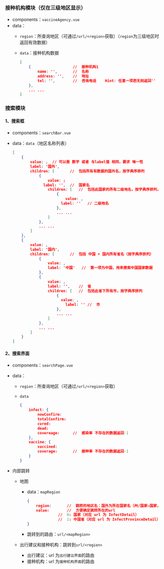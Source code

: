 ### 接种机构模块（仅在三级地区显示）

- components：`vaccineAgency.vue`
- data：
  - `region`：所查询地区（可通过`/url/<region>`获取）（`region`为三级地区时返回有效数据）
  
  - `data`：接种机构数据
  
    ```json
    [
        {					//	接种机构1
            name: '',		// 	名称
            address: '',	//	地址
            tel: '',		//	咨询电话	Hint: 任意一项若无则返回''
        },
        ... ...
    ]
    ```

### 搜索模块

#### 1、搜索框

- components：`searchBar.vue`

- data：`data`（地区名称列表）

  ```json
  [
      {
          value: ,	// 可以是 数字 或者 与label值 相同，要求 唯一性
          label: '国外',
          children: [		//	包括所有有数据的国外名，按字典序排列
              {
                  value: ;
          		label: '',	//	国家名
                  children: [	//	包括此国家的所有二级地名，按字典序排列，若不存在二级数据可没有此项
                      {
                          value: ,
          				label: ''	// 二级地名
                      },
                      ... ...
                  ]
              },
              ... ...
          ]
      },
      {
          value: ,
          label: '国内',
          children: [		// 	包括 中国 + 国内所有省名（按字典序排列）
              {
                  value: ,
                  label: '中国'	//	第一项为中国，用来搜索中国国家数据
              },
              {
                  value: ,
                  label: '',	//	省
                  children: [	//	包括此省下所有市，按字典序排列
                      {
                  		value: ,
                          label: ''	//	市
                      },
                      ... ...
                  ]
              },
              ... ...        
          ]
      }
  ]
  ```

#### 2、搜索界面

- components：`searchPage.vue`

- data：

  - `region`：所查询地区（可通过`/url/<region>`获取）

  - `data`

    ```json
    {
    	infect: {
    		nowConfirm: 
    		totalConfirm: 
    		cured: 
    		dead: 
    		covereage:		//	感染率 不存在的数据返回-1
    	},
    	vaccine: {
    		vaccined:
    		coverage:		// 	接种率 不存在的数据返回-1
    	}
    }
    ```

- 内部跳转

  - 地图

    - data：`mapRegion`

      ```json
      {
          region:		//	跳转的地区名：国外为所在国家名（州/国家→国家，国内为最近一级地区名（市→省、省/国家→省）
          value:		//	方便确定跳转所在的url
          			//	0: 国家（对应 url 为 InfectDetail）
          			//	1: 中国省（对应 url 为 InfectProvinceDetail）
      }
      ```

    - 跳转到的路由：`url/<mapRegion>`

  - 出行建议和接种机构：跳转到`url/<region>`

    - 出行建议：url 为`出行建议界面`的路由
    - 接种机构：url 为`接种机构界面`的路由

